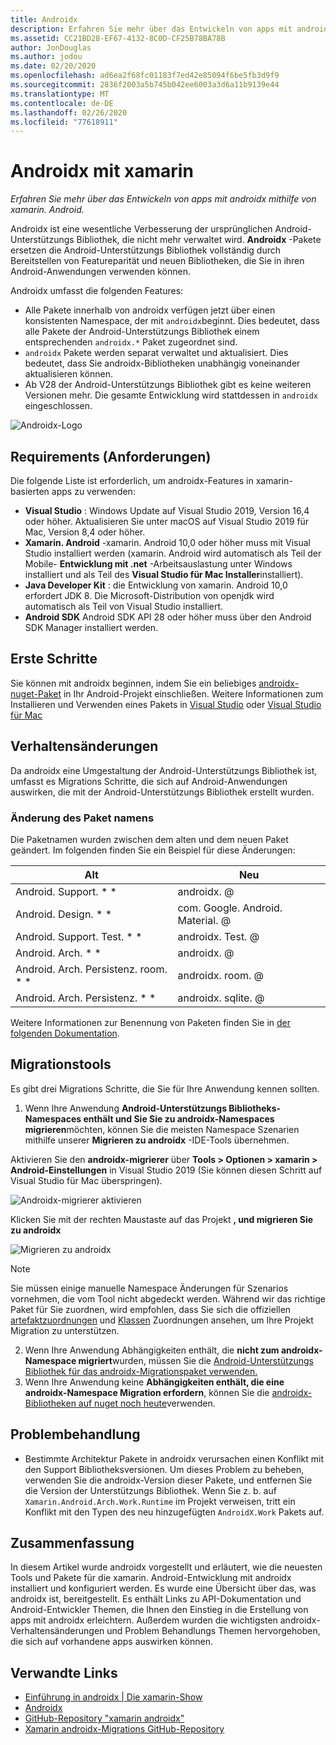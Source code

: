 ```yaml
---
title: Androidx
description: Erfahren Sie mehr über das Entwickeln von apps mit androidx mithilfe von xamarin. Android.
ms.assetid: CC21BD28-EF67-4132-8C0D-CF25B78BA78B
author: JonDouglas
ms.author: jodou
ms.date: 02/20/2020
ms.openlocfilehash: ad6ea2f68fc01183f7ed42e85094f6be5fb3d9f9
ms.sourcegitcommit: 2836f2003a5b745b042ee6003a3d6a11b9139e44
ms.translationtype: MT
ms.contentlocale: de-DE
ms.lasthandoff: 02/26/2020
ms.locfileid: "77618911"
---
```

# <a name="androidx-with-xamarin"></a>Androidx mit xamarin

_Erfahren Sie mehr über das Entwickeln von apps mit androidx mithilfe von xamarin. Android._

Androidx ist eine wesentliche Verbesserung der ursprünglichen Android-Unterstützungs Bibliothek, die nicht mehr verwaltet wird. **Androidx** -Pakete ersetzen die Android-Unterstützungs Bibliothek vollständig durch Bereitstellen von Featureparität und neuen Bibliotheken, die Sie in ihren Android-Anwendungen verwenden können.

Androidx umfasst die folgenden Features:

- Alle Pakete innerhalb von androidx verfügen jetzt über einen konsistenten Namespace, der mit `androidx`beginnt. Dies bedeutet, dass alle Pakete der Android-Unterstützungs Bibliothek einem entsprechenden `androidx.*` Paket zugeordnet sind.
- `androidx` Pakete werden separat verwaltet und aktualisiert. Dies bedeutet, dass Sie androidx-Bibliotheken unabhängig voneinander aktualisieren können.
- Ab V28 der Android-Unterstützungs Bibliothek gibt es keine weiteren Versionen mehr. Die gesamte Entwicklung wird stattdessen in `androidx` eingeschlossen.

![Androidx-Logo](~/android/platform/androidx-images/AndroidXLogo.png)

## <a name="requirements"></a>Requirements (Anforderungen)

Die folgende Liste ist erforderlich, um androidx-Features in xamarin-basierten apps zu verwenden:

- **Visual Studio** : Windows Update auf Visual Studio 2019, Version 16,4 oder höher. Aktualisieren Sie unter macOS auf Visual Studio 2019 für Mac, Version 8,4 oder höher.
- **Xamarin. Android** -xamarin. Android 10,0 oder höher muss mit Visual Studio installiert werden (xamarin. Android wird automatisch als Teil der Mobile- **Entwicklung mit .net** -Arbeitsauslastung unter Windows installiert und als Teil des **Visual Studio für Mac Installer**installiert).
- **Java Developer Kit** : die Entwicklung von xamarin. Android 10,0 erfordert JDK 8. Die Microsoft-Distribution von openjdk wird automatisch als Teil von Visual Studio installiert.
- **Android SDK** Android SDK API 28 oder höher muss über den Android SDK Manager installiert werden.

## <a name="get-started"></a>Erste Schritte

Sie können mit androidx beginnen, indem Sie ein beliebiges [androidx-nuget-Paket](https://www.nuget.org/packages?q=Tags%3A%22AndroidX%22+Authors%3A%22Microsoft%22) in Ihr Android-Projekt einschließen. Weitere Informationen zum Installieren und Verwenden eines Pakets in [Visual Studio](https://docs.microsoft.com/nuget/quickstart/install-and-use-a-package-in-visual-studio) oder [Visual Studio für Mac](https://docs.microsoft.com/nuget/quickstart/install-and-use-a-package-in-visual-studio-mac)

## <a name="behavior-changes"></a>Verhaltensänderungen

Da androidx eine Umgestaltung der Android-Unterstützungs Bibliothek ist, umfasst es Migrations Schritte, die sich auf Android-Anwendungen auswirken, die mit der Android-Unterstützungs Bibliothek erstellt wurden.

### <a name="package-name-change"></a>Änderung des Paket namens
Die Paketnamen wurden zwischen dem alten und dem neuen Paket geändert. Im folgenden finden Sie ein Beispiel für diese Änderungen:

| Alt                    | Neu                    |
| ---------------------- | ---------------------- |
| Android. Support. * *     | androidx. @             |
| Android. Design. * *      | com. Google. Android. Material. @ |
| Android. Support. Test. * * | androidx. Test. @       |
| Android. Arch. * *        | androidx. @             |
| Android. Arch. Persistenz. room. * * | androidx. room. @ |
| Android. Arch. Persistenz. * * | androidx. sqlite. @ |

Weitere Informationen zur Benennung von Paketen finden Sie in [der folgenden Dokumentation](https://developer.android.com/jetpack/androidx/migrate#artifact_mappings).

## <a name="migration-tooling"></a>Migrationstools

Es gibt drei Migrations Schritte, die Sie für Ihre Anwendung kennen sollten.

1. Wenn Ihre Anwendung **Android-Unterstützungs Bibliotheks-Namespaces enthält und Sie Sie zu androidx-Namespaces migrieren**möchten, können Sie die meisten Namespace Szenarien mithilfe unserer **Migrieren zu androidx** -IDE-Tools übernehmen. 

Aktivieren Sie den **androidx-migrierer** über **Tools > Optionen > xamarin > Android-Einstellungen** in Visual Studio 2019 (Sie können diesen Schritt auf Visual Studio für Mac überspringen).

![Androidx-migrierer aktivieren](~/android/platform/androidx-images/EnableAndroidXMigrator.png)

Klicken Sie mit der rechten Maustaste auf das Projekt **, und migrieren Sie zu androidx**

![Migrieren zu androidx](~/android/platform/androidx-images/MigrateToAndroidX.png)

> [!NOTE] 
> Sie müssen einige manuelle Namespace Änderungen für Szenarios vornehmen, die vom Tool nicht abgedeckt werden. Während wir das richtige Paket für Sie zuordnen, wird empfohlen, dass Sie sich die offiziellen [artefaktzuordnungen](https://developer.android.com/jetpack/androidx/migrate/artifact-mappings) und [Klassen](https://developer.android.com/jetpack/androidx/migrate/class-mappings) Zuordnungen ansehen, um Ihre Projekt Migration zu unterstützen.

2. Wenn Ihre Anwendung Abhängigkeiten enthält, die **nicht zum androidx-Namespace migriert**wurden, müssen Sie die [Android-Unterstützungs Bibliothek für das androidx-Migrationspaket verwenden.](https://www.nuget.org/packages/Xamarin.AndroidX.Migration)
3. Wenn Ihre Anwendung keine **Abhängigkeiten enthält, die eine androidx-Namespace Migration erfordern**, können Sie die [androidx-Bibliotheken auf nuget noch heute](https://www.nuget.org/packages?q=Tags%3A%22AndroidX%22+Authors%3A%22Microsoft%22)verwenden.

## <a name="troubleshooting"></a>Problembehandlung

- Bestimmte Architektur Pakete in androidx verursachen einen Konflikt mit den Support Bibliotheksversionen. Um dieses Problem zu beheben, verwenden Sie die androidx-Version dieser Pakete, und entfernen Sie die Version der Unterstützungs Bibliothek. Wenn Sie z. b. auf `Xamarin.Android.Arch.Work.Runtime` im Projekt verweisen, tritt ein Konflikt mit den Typen des neu hinzugefügten `AndroidX.Work` Pakets auf.

## <a name="summary"></a>Zusammenfassung

In diesem Artikel wurde androidx vorgestellt und erläutert, wie die neuesten Tools und Pakete für die xamarin. Android-Entwicklung mit androidx installiert und konfiguriert werden. Es wurde eine Übersicht über das, was androidx ist, bereitgestellt. Es enthält Links zu API-Dokumentation und Android-Entwickler Themen, die Ihnen den Einstieg in die Erstellung von apps mit androidx erleichtern. Außerdem wurden die wichtigsten androidx-Verhaltensänderungen und Problem Behandlungs Themen hervorgehoben, die sich auf vorhandene apps auswirken können.

## <a name="related-links"></a>Verwandte Links

- [Einführung in androidx | Die xamarin-Show](https://www.youtube.com/watch?v=M_l3RjTev5A)
- [Androidx](https://developer.android.com/jetpack/androidx)
- [GitHub-Repository "xamarin androidx"](https://github.com/xamarin/AndroidX)
- [Xamarin androidx-Migrations GitHub-Repository](https://github.com/xamarin/XamarinAndroidXMigration)
